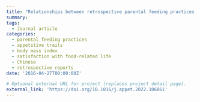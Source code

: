 ```yaml
---
title: "Relationships between retrospective parental feeding practices and Chinese university students’ current appetitive traits, weight status, and satisfaction with food-related life"
summary: 
tags:
  - Journal article
categories:
  - parental feeding practices
  - appetitive traits
  - body mass index
  - satisfaction with food-related life
  - Chinese
  - retrospective reports
date: '2016-04-27T00:00:00Z'

# Optional external URL for project (replaces project detail page).
external_link: 'https://doi.org/10.1016/j.appet.2022.106061'
---
```

